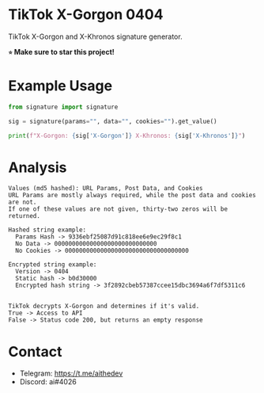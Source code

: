 # TikTok X-Gorgon 0404
TikTok X-Gorgon and X-Khronos signature generator. 

**`⭐` Make sure to star this project!**

# Example Usage 
```py
from signature import signature

sig = signature(params="", data="", cookies="").get_value()

print(f"X-Gorgon: {sig['X-Gorgon']} X-Khronos: {sig['X-Khronos']}")
```

# Analysis
```
Values (md5 hashed): URL Params, Post Data, and Cookies
URL Params are mostly always required, while the post data and cookies are not.
If one of these values are not given, thirty-two zeros will be returned.

Hashed string example: 
  Params Hash -> 9336ebf25087d91c818ee6e9ec29f8c1 
  No Data -> 00000000000000000000000000000  
  No Cookies -> 00000000000000000000000000000000000

Encrypted string example:
  Version -> 0404 
  Static hash -> b0d30000  
  Encrypted hash string -> 3f2892cbeb57387ccee15dbc3694a6f7df5311c6


TikTok decrypts X-Gorgon and determines if it's valid.
True -> Access to API
False -> Status code 200, but returns an empty response
```

# Contact
* Telegram: https://t.me/aithedev
* Discord: ai#4026
